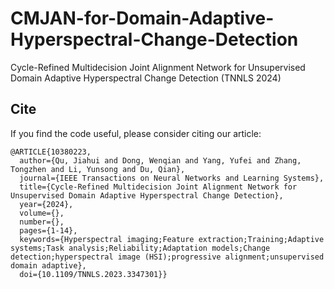 # CMJAN-for-Domain-Adaptive-Hyperspectral-Change-Detection
Cycle-Refined Multidecision Joint Alignment Network for Unsupervised Domain Adaptive Hyperspectral Change Detection (TNNLS 2024)

## Cite
If you find the code useful, please consider citing our article:

```
@ARTICLE{10380223,
  author={Qu, Jiahui and Dong, Wenqian and Yang, Yufei and Zhang, Tongzhen and Li, Yunsong and Du, Qian},
  journal={IEEE Transactions on Neural Networks and Learning Systems}, 
  title={Cycle-Refined Multidecision Joint Alignment Network for Unsupervised Domain Adaptive Hyperspectral Change Detection}, 
  year={2024},
  volume={},
  number={},
  pages={1-14},
  keywords={Hyperspectral imaging;Feature extraction;Training;Adaptive systems;Task analysis;Reliability;Adaptation models;Change detection;hyperspectral image (HSI);progressive alignment;unsupervised domain adaptive},
  doi={10.1109/TNNLS.2023.3347301}}
```
